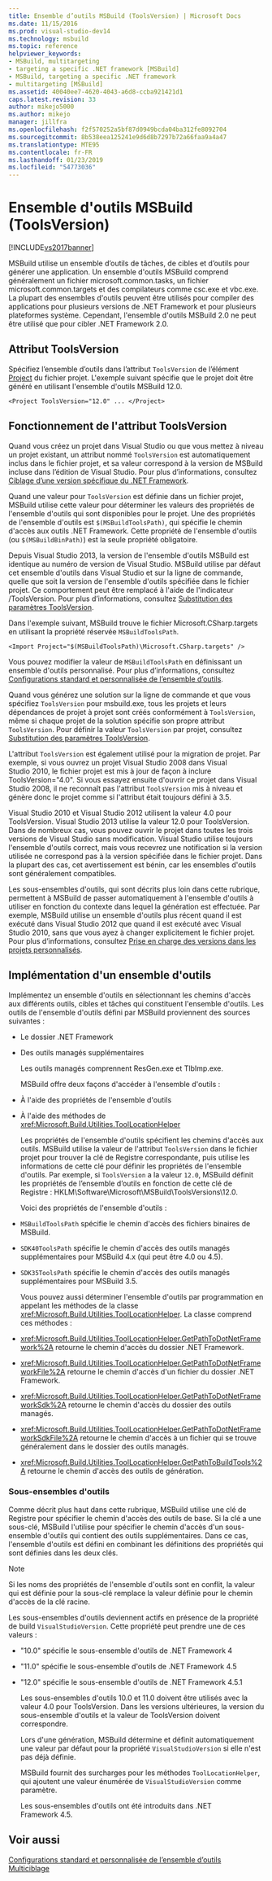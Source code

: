 ```yaml
---
title: Ensemble d’outils MSBuild (ToolsVersion) | Microsoft Docs
ms.date: 11/15/2016
ms.prod: visual-studio-dev14
ms.technology: msbuild
ms.topic: reference
helpviewer_keywords:
- MSBuild, multitargeting
- targeting a specific .NET framework [MSBuild]
- MSBuild, targeting a specific .NET framework
- multitargeting [MSBuild]
ms.assetid: 40040ee7-4620-4043-a6d8-ccba921421d1
caps.latest.revision: 33
author: mikejo5000
ms.author: mikejo
manager: jillfra
ms.openlocfilehash: f2f570252a5bf87d0949bcda04ba312fe8092704
ms.sourcegitcommit: 8b538eea125241e9d6d8b7297b72a66faa9a4a47
ms.translationtype: MTE95
ms.contentlocale: fr-FR
ms.lasthandoff: 01/23/2019
ms.locfileid: "54773036"
---
```

# <a name="msbuild-toolset-toolsversion"></a>Ensemble d'outils MSBuild (ToolsVersion)
[!INCLUDE[vs2017banner](../includes/vs2017banner.md)]

  
MSBuild utilise un ensemble d’outils de tâches, de cibles et d’outils pour générer une application. Un ensemble d'outils MSBuild comprend généralement un fichier microsoft.common.tasks, un fichier microsoft.common.targets et des compilateurs comme csc.exe et vbc.exe. La plupart des ensembles d'outils peuvent être utilisés pour compiler des applications pour plusieurs versions de .NET Framework et pour plusieurs plateformes système. Cependant, l'ensemble d'outils MSBuild 2.0 ne peut être utilisé que pour cibler .NET Framework 2.0.  
  
## <a name="toolsversion-attribute"></a>Attribut ToolsVersion  
 Spécifiez l’ensemble d’outils dans l’attribut `ToolsVersion` de l’élément [Project](../msbuild/project-element-msbuild.md) du fichier projet. L'exemple suivant spécifie que le projet doit être généré en utilisant l'ensemble d'outils MSBuild 12.0.  
  
```  
<Project ToolsVersion="12.0" ... </Project>  
```  
  
## <a name="how-the-toolsversion-attribute-works"></a>Fonctionnement de l'attribut ToolsVersion  
 Quand vous créez un projet dans Visual Studio ou que vous mettez à niveau un projet existant, un attribut nommé `ToolsVersion` est automatiquement inclus dans le fichier projet, et sa valeur correspond à la version de MSBuild incluse dans l’édition de Visual Studio. Pour plus d’informations, consultez [Ciblage d’une version spécifique du .NET Framework](../ide/targeting-a-specific-dotnet-framework-version.md).  
  
 Quand une valeur pour `ToolsVersion` est définie dans un fichier projet, MSBuild utilise cette valeur pour déterminer les valeurs des propriétés de l'ensemble d'outils qui sont disponibles pour le projet. Une des propriétés de l'ensemble d'outils est `$(MSBuildToolsPath)`, qui spécifie le chemin d'accès aux outils .NET Framework. Cette propriété de l'ensemble d'outils (ou `$(MSBuildBinPath)`) est la seule propriété obligatoire.  
  
 Depuis Visual Studio 2013, la version de l'ensemble d'outils MSBuild est identique au numéro de version de Visual Studio. MSBuild utilise par défaut cet ensemble d'outils dans Visual Studio et sur la ligne de commande, quelle que soit la version de l'ensemble d'outils spécifiée dans le fichier projet.  Ce comportement peut être remplacé à l'aide de l'indicateur /ToolsVersion. Pour plus d’informations, consultez [Substitution des paramètres ToolsVersion](../msbuild/overriding-toolsversion-settings.md).  
  
 Dans l'exemple suivant, MSBuild trouve le fichier Microsoft.CSharp.targets en utilisant la propriété réservée `MSBuildToolsPath`.  
  
```  
<Import Project="$(MSBuildToolsPath)\Microsoft.CSharp.targets" />  
```  
  
 Vous pouvez modifier la valeur de `MSBuildToolsPath` en définissant un ensemble d'outils personnalisé. Pour plus d’informations, consultez [Configurations standard et personnalisée de l’ensemble d’outils](../msbuild/standard-and-custom-toolset-configurations.md).  
  
 Quand vous générez une solution sur la ligne de commande et que vous spécifiez `ToolsVersion` pour msbuild.exe, tous les projets et leurs dépendances de projet à projet sont créés conformément à `ToolsVersion`, même si chaque projet de la solution spécifie son propre attribut `ToolsVersion`. Pour définir la valeur `ToolsVersion` par projet, consultez [Substitution des paramètres ToolsVersion](../msbuild/overriding-toolsversion-settings.md).  
  
 L'attribut `ToolsVersion` est également utilisé pour la migration de projet. Par exemple, si vous ouvrez un projet Visual Studio 2008 dans Visual Studio 2010, le fichier projet est mis à jour de façon à inclure ToolsVersion="4.0". Si vous essayez ensuite d'ouvrir ce projet dans Visual Studio 2008, il ne reconnaît pas l'attribut `ToolsVersion` mis à niveau et génère donc le projet comme si l'attribut était toujours défini à 3.5.  
  
 Visual Studio 2010 et Visual Studio 2012 utilisent la valeur 4.0 pour ToolsVersion. Visual Studio 2013 utilise la valeur 12.0 pour ToolsVersion. Dans de nombreux cas, vous pouvez ouvrir le projet dans toutes les trois versions de Visual Studio sans modification. Visual Studio utilise toujours l'ensemble d'outils correct, mais vous recevrez une notification si la version utilisée ne correspond pas à la version spécifiée dans le fichier projet. Dans la plupart des cas, cet avertissement est bénin, car les ensembles d'outils sont généralement compatibles.  
  
 Les sous-ensembles d'outils, qui sont décrits plus loin dans cette rubrique, permettent à MSBuild de passer automatiquement à l'ensemble d'outils à utiliser en fonction du contexte dans lequel la génération est effectuée. Par exemple, MSBuild utilise un ensemble d'outils plus récent quand il est exécuté dans Visual Studio 2012 que quand il est exécuté avec Visual Studio 2010, sans que vous ayez à changer explicitement le fichier projet. Pour plus d’informations, consultez [Prise en charge des versions dans les projets personnalisés](../misc/making-custom-projects-version-aware.md).  
  
## <a name="toolset-implementation"></a>Implémentation d'un ensemble d'outils  
 Implémentez un ensemble d'outils en sélectionnant les chemins d'accès aux différents outils, cibles et tâches qui constituent l'ensemble d'outils. Les outils de l'ensemble d'outils défini par MSBuild proviennent des sources suivantes :  
  
- Le dossier .NET Framework  
  
- Des outils managés supplémentaires  
  
  Les outils managés comprennent ResGen.exe et TlbImp.exe.  
  
  MSBuild offre deux façons d'accéder à l'ensemble d'outils :  
  
- À l'aide des propriétés de l'ensemble d'outils  
  
- À l'aide des méthodes de <xref:Microsoft.Build.Utilities.ToolLocationHelper>  
  
  Les propriétés de l'ensemble d'outils spécifient les chemins d'accès aux outils. MSBuild utilise la valeur de l'attribut `ToolsVersion` dans le fichier projet pour trouver la clé de Registre correspondante, puis utilise les informations de cette clé pour définir les propriétés de l'ensemble d'outils. Par exemple, si `ToolsVersion` a la valeur `12.0`, MSBuild définit les propriétés de l’ensemble d’outils en fonction de cette clé de Registre : HKLM\Software\Microsoft\MSBuild\ToolsVersions\12.0.  
  
  Voici des propriétés de l'ensemble d'outils :  
  
- `MSBuildToolsPath` spécifie le chemin d'accès des fichiers binaires de MSBuild.  
  
- `SDK40ToolsPath` spécifie le chemin d'accès des outils managés supplémentaires pour MSBuild 4.x (qui peut être 4.0 ou 4.5).  
  
- `SDK35ToolsPath` spécifie le chemin d'accès des outils managés supplémentaires pour MSBuild 3.5.  
  
  Vous pouvez aussi déterminer l'ensemble d'outils par programmation en appelant les méthodes de la classe <xref:Microsoft.Build.Utilities.ToolLocationHelper>. La classe comprend ces méthodes :  
  
- <xref:Microsoft.Build.Utilities.ToolLocationHelper.GetPathToDotNetFramework%2A> retourne le chemin d'accès du dossier .NET Framework.  
  
- <xref:Microsoft.Build.Utilities.ToolLocationHelper.GetPathToDotNetFrameworkFile%2A> retourne le chemin d'accès d'un fichier du dossier .NET Framework.  
  
- <xref:Microsoft.Build.Utilities.ToolLocationHelper.GetPathToDotNetFrameworkSdk%2A> retourne le chemin d'accès du dossier des outils managés.  
  
- <xref:Microsoft.Build.Utilities.ToolLocationHelper.GetPathToDotNetFrameworkSdkFile%2A> retourne le chemin d'accès à un fichier qui se trouve généralement dans le dossier des outils managés.  
  
- <xref:Microsoft.Build.Utilities.ToolLocationHelper.GetPathToBuildTools%2A> retourne le chemin d'accès des outils de génération.  
  
### <a name="sub-toolsets"></a>Sous-ensembles d'outils  
 Comme décrit plus haut dans cette rubrique, MSBuild utilise une clé de Registre pour spécifier le chemin d'accès des outils de base. Si la clé a une sous-clé, MSBuild l'utilise pour spécifier le chemin d'accès d'un sous-ensemble d'outils qui contient des outils supplémentaires. Dans ce cas, l'ensemble d'outils est défini en combinant les définitions des propriétés qui sont définies dans les deux clés.  
  
> [!NOTE]
>  Si les noms des propriétés de l'ensemble d'outils sont en conflit, la valeur qui est définie pour la sous-clé remplace la valeur définie pour le chemin d'accès de la clé racine.  
  
 Les sous-ensembles d'outils deviennent actifs en présence de la propriété de build `VisualStudioVersion`. Cette propriété peut prendre une de ces valeurs :  
  
- "10.0" spécifie le sous-ensemble d'outils de .NET Framework 4  
  
- "11.0" spécifie le sous-ensemble d'outils de .NET Framework 4.5  
  
- "12.0" spécifie le sous-ensemble d'outils de .NET Framework 4.5.1  
  
  Les sous-ensembles d'outils 10.0 et 11.0 doivent être utilisés avec la valeur 4.0 pour ToolsVersion. Dans les versions ultérieures, la version du sous-ensemble d'outils et la valeur de ToolsVersion doivent correspondre.  
  
  Lors d'une génération, MSBuild détermine et définit automatiquement une valeur par défaut pour la propriété `VisualStudioVersion` si elle n'est pas déjà définie.  
  
  MSBuild fournit des surcharges pour les méthodes `ToolLocationHelper`, qui ajoutent une valeur énumérée de `VisualStudioVersion` comme paramètre.  
  
  Les sous-ensembles d'outils ont été introduits dans .NET Framework 4.5.  
  
## <a name="see-also"></a>Voir aussi  
 [Configurations standard et personnalisée de l’ensemble d’outils](../msbuild/standard-and-custom-toolset-configurations.md)   
 [Multiciblage](../msbuild/msbuild-multitargeting-overview.md)
